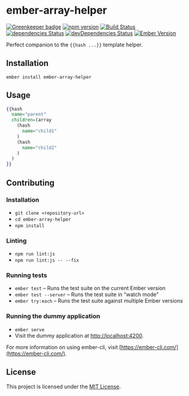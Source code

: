 ember-array-helper
==============================================================================

[![Greenkeeper badge](https://badges.greenkeeper.io/kellyselden/ember-array-helper.svg)](https://greenkeeper.io/)
[![npm version](https://badge.fury.io/js/ember-array-helper.svg)](https://badge.fury.io/js/ember-array-helper)
[![Build Status](https://travis-ci.org/kellyselden/ember-array-helper.svg?branch=master)](https://travis-ci.org/kellyselden/ember-array-helper)
[![dependencies Status](https://david-dm.org/kellyselden/ember-array-helper/status.svg)](https://david-dm.org/kellyselden/ember-array-helper)
[![devDependencies Status](https://david-dm.org/kellyselden/ember-array-helper/dev-status.svg)](https://david-dm.org/kellyselden/ember-array-helper?type=dev)
[![Ember Version](https://img.shields.io/badge/ember-1.13%2B-brightgreen.svg)](https://www.emberjs.com/)

Perfect companion to the `{{hash ...}}` template helper.

Installation
------------------------------------------------------------------------------

```
ember install ember-array-helper
```


Usage
------------------------------------------------------------------------------

```hbs
{{hash
  name="parent"
  children=(array
    (hash
      name="child1"
    )
    (hash
      name="child2"
    )
  )
}}
```


Contributing
------------------------------------------------------------------------------

### Installation

* `git clone <repository-url>`
* `cd ember-array-helper`
* `npm install`

### Linting

* `npm run lint:js`
* `npm run lint:js -- --fix`

### Running tests

* `ember test` – Runs the test suite on the current Ember version
* `ember test --server` – Runs the test suite in "watch mode"
* `ember try:each` – Runs the test suite against multiple Ember versions

### Running the dummy application

* `ember serve`
* Visit the dummy application at [http://localhost:4200](http://localhost:4200).

For more information on using ember-cli, visit [https://ember-cli.com/](https://ember-cli.com/).

License
------------------------------------------------------------------------------

This project is licensed under the [MIT License](LICENSE.md).
